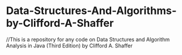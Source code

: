 # Data-Structures-And-Algorithms-by-Clifford-A-Shaffer
//This is a repository for any code on Data Structures and Algorithm Analysis in Java (Third Edition) by Clifford A. Shaffer
